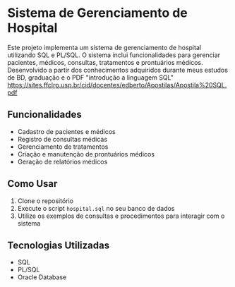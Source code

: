 # Sistema de Gerenciamento de Hospital

Este projeto implementa um sistema de gerenciamento de hospital utilizando SQL e PL/SQL. O sistema inclui funcionalidades para gerenciar pacientes, médicos, consultas, tratamentos e prontuários médicos. Desenvolvido a partir dos conhecimentos adquiridos durante meus estudos de BD, graduação e o PDF "introdução a linguagem SQL" <https://sites.ffclrp.usp.br/cid/docentes/edberto/Apostilas/Apostila%20SQL.pdf>

## Funcionalidades

- Cadastro de pacientes e médicos
- Registro de consultas médicas
- Gerenciamento de tratamentos
- Criação e manutenção de prontuários médicos
- Geração de relatórios médicos

## Como Usar

1. Clone o repositório
2. Execute o script `hospital.sql` no seu banco de dados
3. Utilize os exemplos de consultas e procedimentos para interagir com o sistema

## Tecnologias Utilizadas

- SQL
- PL/SQL
- Oracle Database
